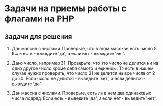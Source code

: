 # Задачи на приемы работы с флагами на PHP

## Задачи для решения
1.  Дан массив с числами. Проверьте, что в этом массиве есть число 5. Если есть - выведите 'да', а если нет - выведите 'нет'.

1.  Дано число, например 31. Проверьте, что это число не делится ни на одно другое число кроме себя самого и единицы. То есть в нашем случае нужно проверить, что число 31 не делится на все числа от 2 до 30. Если число не делится - выведите 'нет', а если делится - выведите 'да'.

1.  Дан массив с числами. Проверьте, есть ли в нем два одинаковых числа подряд. Если есть - выведите 'да', а если нет - выведите 'нет'.